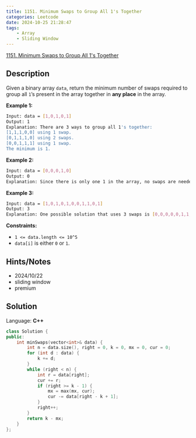 ```yaml
---
title: 1151. Minimum Swaps to Group All 1's Together
categories: Leetcode
date: 2024-10-25 21:28:47
tags:
    - Array
    - Sliding Window
---
```


[1151. Minimum Swaps to Group All 1's Together](https://leetcode.com/problems/minimum-swaps-to-group-all-1s-together/description/)

## Description

Given a binary array `data`, return the minimum number of swaps required to group all `1`’s present in the array together in **any place**  in the array.

**Example 1:**

```bash
Input: data = [1,0,1,0,1]
Output: 1
Explanation: There are 3 ways to group all 1's together:
[1,1,1,0,0] using 1 swap.
[0,1,1,1,0] using 2 swaps.
[0,0,1,1,1] using 1 swap.
The minimum is 1.
```

**Example 2:**

```bash
Input: data = [0,0,0,1,0]
Output: 0
Explanation: Since there is only one 1 in the array, no swaps are needed.
```

**Example 3:**

```bash
Input: data = [1,0,1,0,1,0,0,1,1,0,1]
Output: 3
Explanation: One possible solution that uses 3 swaps is [0,0,0,0,0,1,1,1,1,1,1].
```

**Constraints:**

- `1 <= data.length <= 10^5`
- `data[i]` is either `0` or `1`.

## Hints/Notes

- 2024/10/22
- sliding window
- premium

## Solution

Language: **C++**

```C++
class Solution {
public:
    int minSwaps(vector<int>& data) {
        int n = data.size(), right = 0, k = 0, mx = 0, cur = 0;
        for (int d : data) {
            k += d;
        }
        while (right < n) {
            int r = data[right];
            cur += r;
            if (right >= k - 1) {
                mx = max(mx, cur);
                cur -= data[right - k + 1];
            }
            right++;
        }
        return k - mx;
    }
};
```

